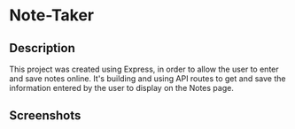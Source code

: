 # Note-Taker

## Description
This project was created using Express, in order to allow the user to enter and save notes online. It's building and using API routes to get and save the information entered by the user to display on the Notes page. 

## Screenshots



